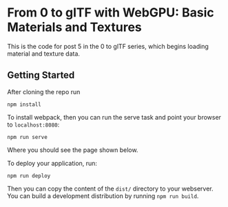 # From 0 to glTF with WebGPU: Basic Materials and Textures

This is the code for post 5 in the 0 to glTF series, which begins
loading material and texture data.

## Getting Started

After cloning the repo run

```
npm install
```

To install webpack, then you can run the serve task and point your browser to `localhost:8080`:

```
npm run serve
```

Where you should see the page shown below.

To deploy your application, run:

```
npm run deploy
```

Then you can copy the content of the `dist/` directory to your webserver. You can build a development
distribution by running `npm run build`.

